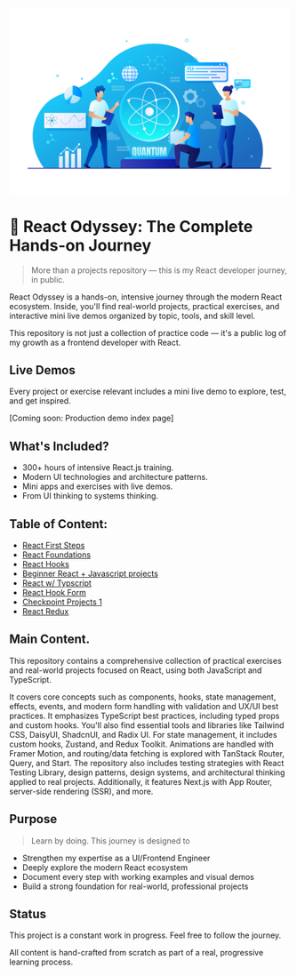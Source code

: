 ![react image](head-image.jpg)

# 🚀 React Odyssey: The Complete Hands-on Journey

> More than a projects repository — this is my React developer journey, in public.

React Odyssey is a hands-on, intensive journey through the modern React ecosystem. Inside, you'll find real-world projects, practical exercises, and interactive mini live demos organized by topic, tools, and skill level.

This repository is not just a collection of practice code — it's a public log of my growth as a frontend developer with React.

## Live Demos

Every project or exercise relevant includes a mini live demo to explore, test, and get inspired.

[Coming soon: Production demo index page]

## What's Included?

- 300+ hours of intensive React.js training.
- Modern UI technologies and architecture patterns.
- Mini apps and exercises with live demos.
- From UI thinking to systems thinking.

## Table of Content:

- [React First Steps](first-steps/README.md)
- [React Foundations](react-foundation/README.md)
- [React Hooks](react-hooks/README.md)
- [Beginner React + Javascript projects](project-demos/README.md)
- [React w/ Typscript](react-with-ts/)
- [React Hook Form](react-hook-form/)
- [Checkpoint Projects 1](checkpoint-one/README.md)
- [React Redux](react-redux/README.md)

## Main Content.

This repository contains a comprehensive collection of practical exercises and real-world projects focused on React, using both JavaScript and TypeScript.

It covers core concepts such as components, hooks, state management, effects, events, and modern form handling with validation and UX/UI best practices. It emphasizes TypeScript best practices, including typed props and custom hooks. You'll also find essential tools and libraries like Tailwind CSS, DaisyUI, ShadcnUI, and Radix UI. For state management, it includes custom hooks, Zustand, and Redux Toolkit. Animations are handled with Framer Motion, and routing/data fetching is explored with TanStack Router, Query, and Start. The repository also includes testing strategies with React Testing Library, design patterns, design systems, and architectural thinking applied to real projects. Additionally, it features Next.js with App Router, server-side rendering (SSR), and more.

## Purpose

> Learn by doing. This journey is designed to

- Strengthen my expertise as a UI/Frontend Engineer
- Deeply explore the modern React ecosystem
- Document every step with working examples and visual demos
- Build a strong foundation for real-world, professional projects

## Status

This project is a constant work in progress. Feel free to follow the journey.

All content is hand-crafted from scratch as part of a real, progressive learning process.
